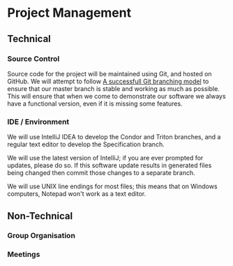 # Project Management

## Technical

### Source Control
Source code for the project will be maintained using Git, and hosted on
GitHub. We will attempt to follow [A successfull Git branching
model](http://nvie.com/posts/a-successful-git-branching-model/) to ensure that
our master branch is stable and working as much as possible. This will ensure
that when we come to demonstrate our software we always have a functional
version, even if it is missing some features.

### IDE / Environment
We will use IntelliJ IDEA to develop the Condor and Triton branches, and a
regular text editor to develop the Specification branch.

We will use the latest version of IntelliJ; if you are ever prompted for
updates, please do so. If this software update results in generated files
being changed then commit those changes to a separate branch.

We will use UNIX line endings for most files; this means that on Windows
computers, Notepad won't work as a text editor.

## Non-Technical
### Group Organisation
### Meetings

